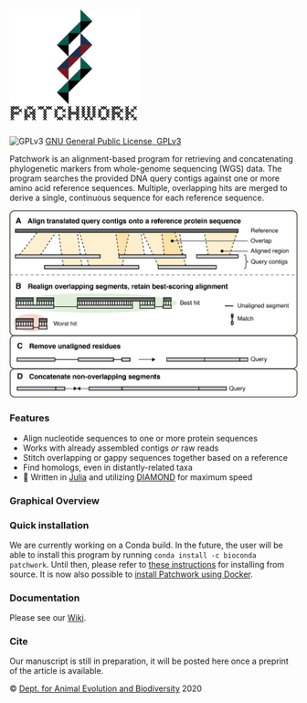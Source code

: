 <img src="https://github.com/fethalen/Patchwork/blob/main/patchwork_logo_500px.png" alt="Patchwork logo" width="225"/>

![GPLv3](http://www.gnu.org/graphics/gplv3-88x31.png)
[GNU General Public License, GPLv3](http://www.gnu.org/copyleft/gpl.html)

Patchwork is an alignment-based program for retrieving and concatenating
phylogenetic markers from whole-genome sequencing (WGS) data. The program
searches the provided DNA query contigs against one or more amino acid reference
sequences. Multiple, overlapping hits are merged to derive a single, continuous
sequence for each reference sequence.

![Graphical Overview](https://github.com/fethalen/patchwork/blob/main/overview.png?raw=true)

### Features

* Align nucleotide sequences to one or more protein sequences
* Works with already assembled contigs _or_ raw reads
* Stitch overlapping or gappy sequences together based on a reference
* Find homologs, even in distantly-related taxa
* 🐇 Written in [Julia](https://julialang.org/) and utilizing
  [DIAMOND](https://github.com/bbuchfink/diamond) for maximum speed

### Graphical Overview

### Quick installation

We are currently working on a Conda build. In the future,
the user will be able to install this program by running `conda
install -c bioconda patchwork`. Until then, please refer to
[these instructions](https://github.com/fethalen/Patchwork/wiki/4.-Installation)
for installing from source. It is now also possible to [install
Patchwork using Docker](https://github.com/fethalen/Patchwork/wiki/4.-Installation#installing-patchwork-with-docker).

### Documentation

Please see our [Wiki](https://github.com/fethalen/Patchwork/wiki).

### Cite

Our manuscript is still in preparation, it will be posted here once a preprint
of the article is available.

© [Dept. for Animal Evolution and Biodiversity](https://www.uni-goettingen.de/en/80149.html) 2020
